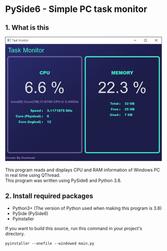 # PySide6 - Simple PC task monitor
## 1. What is this
<img src="./img.jpg"></img><br/><br/>
This program reads and displays CPU and RAM information of Windows PC in real time using QThread.
<br>This program was written using PySide6 and Python 3.8.

## 2. Install required packages
- Python3+ (The version of Python used when making this program is 3.8)
- PySide (PySide6)
- Pyinstaller

If you want to build this source, run this command in your project's directory.
<pre><code>pyinstaller --onefile --windowed main.py</code></pre>

